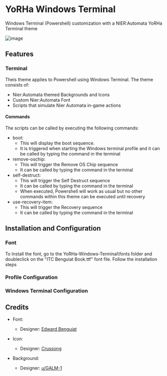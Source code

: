 # YoRHa Windows Terminal
Windows Terminal (Powershell) customization with a NIER:Automata YoRHa Terminal theme

![image](https://user-images.githubusercontent.com/59754088/176329893-3e866eb1-3c4a-4dfa-93c1-a27760e7f3ce.png)


## Features
### Terminal
Theis theme applies to Powershell using Windows Terminal. The theme consists of:

- Nier:Automata themed Backgrounds and Icons
- Custom Nier:Automata Font
- Scripts that simulate Nier Automata in-game actions

#### Commands
The scripts can be called by executing the following commands:
- boot: 
  - This will display the boot sequence. 
  - It is triggered when starting the Windows terminal profile and it can be called by typing the command in the terminal
- remove-oschip: 
  - This will trigger the Remove OS Chip sequence 
  - It can be called by typing the command in the terminal
- self-destruct: 
  - This will trigger the Self Destruct sequence 
  - It can be called by typing the command in the terminal
  - When executed, Powershell will work as usual but no other commands within this theme can be executed until recovery
- use-recovery-item:
  - This will trigger the Recovery sequence 
  - It can be called by typing the command in the terminal

## Installation and Configuration

### Font
 To Install the font, go to the YoRHa-Windows-Terminal\fonts folder and doubleclick on the "ITC Benguiat Book.ttf" font file. Follow the installation steps
 
### Profile Configuration

### Windows Terminal Configuration

## Credits

- Font:
  - Designer: [Edward Benguiat](https://upfonts.com/nier-automata-font/)
  
- Icon:
  - Designer: [Crussong](https://www.deviantart.com/crussong/art/NieR-Automata-Icon-Media-604049008) 
  
- Background:
  - Designer: [u/GALM-1](https://www.reddit.com/r/nier/comments/5vves3/1080p_wallpaper_yorha_for_the_glory_of_mankind/)
